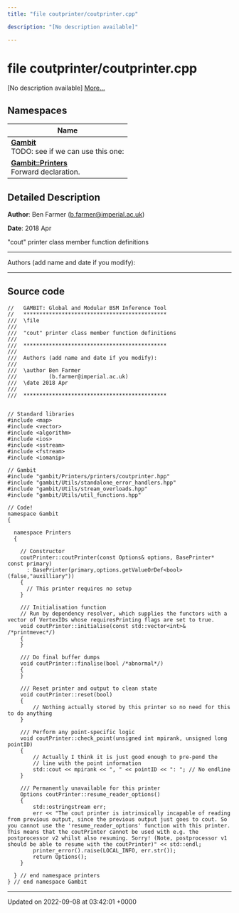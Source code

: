 ```yaml
---
title: "file coutprinter/coutprinter.cpp"

description: "[No description available]"

---
```


# file coutprinter/coutprinter.cpp

[No description available] [More...](#detailed-description)

## Namespaces

| Name           |
| -------------- |
| **[Gambit](/documentation/code/namespaces/namespacegambit/)** <br>TODO: see if we can use this one:  |
| **[Gambit::Printers](/documentation/code/namespaces/namespacegambit_1_1printers/)** <br>Forward declaration.  |

## Detailed Description


**Author**: Ben Farmer ([b.farmer@imperial.ac.uk](mailto:b.farmer@imperial.ac.uk)) 

**Date**: 2018 Apr

"cout" printer class member function definitions



------------------

Authors (add name and date if you modify):



------------------




## Source code

```
//   GAMBIT: Global and Modular BSM Inference Tool
//   *********************************************
///  \file
///
///  "cout" printer class member function definitions
///
///  *********************************************
///
///  Authors (add name and date if you modify):
///
///  \author Ben Farmer
///          (b.farmer@imperial.ac.uk)
///  \date 2018 Apr
///
///  *********************************************


// Standard libraries
#include <map>
#include <vector>
#include <algorithm>
#include <ios>
#include <sstream>
#include <fstream>
#include <iomanip>

// Gambit
#include "gambit/Printers/printers/coutprinter.hpp"
#include "gambit/Utils/standalone_error_handlers.hpp"
#include "gambit/Utils/stream_overloads.hpp"
#include "gambit/Utils/util_functions.hpp"

// Code!
namespace Gambit
{

  namespace Printers
  {

    // Constructor
    coutPrinter::coutPrinter(const Options& options, BasePrinter* const primary)
      : BasePrinter(primary,options.getValueOrDef<bool>(false,"auxilliary"))
    {
      // This printer requires no setup
    }

    /// Initialisation function
    // Run by dependency resolver, which supplies the functors with a vector of VertexIDs whose requiresPrinting flags are set to true.
    void coutPrinter::initialise(const std::vector<int>& /*printmevec*/)
    {
    }

    /// Do final buffer dumps
    void coutPrinter::finalise(bool /*abnormal*/)
    {
    }

    /// Reset printer and output to clean state
    void coutPrinter::reset(bool)
    {
        // Nothing actually stored by this printer so no need for this to do anything
    }

    /// Perform any point-specific logic 
    void coutPrinter::check_point(unsigned int mpirank, unsigned long pointID)
    {
        // Actually I think it is just good enough to pre-pend the 
        // line with the point information
        std::cout << mpirank << ", " << pointID << ": "; // No endline
    }

    /// Permanently unavailable for this printer
    Options coutPrinter::resume_reader_options()
    {
        std::ostringstream err;
        err << "The cout printer is intrinsically incapable of reading from previous output, since the previous output just goes to cout. So you cannot use the 'resume_reader_options' function with this printer. This means that the coutPrinter cannot be used with e.g. the postprocessor v2 whilst also resuming. Sorry! (Note, postprocessor v1 should be able to resume with the coutPrinter)" << std::endl; 
        printer_error().raise(LOCAL_INFO, err.str());
        return Options();
    }
 
  } // end namespace printers
} // end namespace Gambit
```


-------------------------------

Updated on 2022-09-08 at 03:42:01 +0000
